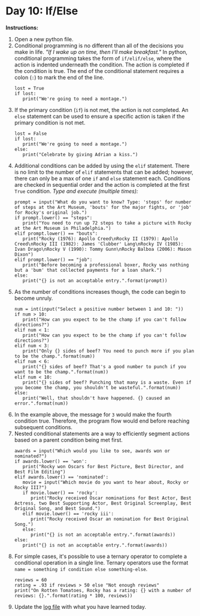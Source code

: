 # Day 10: If/Else
**Instructions:** 
1. Open a new python file.
2. Conditional programming is no different than all of the decisions you make in life. _"If I wake up on time, then I'll make breakfast."_ In python, conditional programming takes the form of `if/elif/else`, where the action is indented underneath the condition. The action is completed if the condition is true. The end of the conditional statement requires a colon (`:`) to mark the end of the line. 
    ```
    lost = True
    if lost:
       print("We're going to need a montage.")
    ```
3. If the primary condition (`if`) is not met, the action is not completed. An `else` statement can be used to ensure a specific action is taken if the primary condition is not met. 
    ```
    lost = False
    if lost:
       print("We're going to need a montage.")
    else:
       print("Celebrate by giving Adrian a kiss.")
    ```
4. Additional conditions can be added by using the `elif` statement. There is no limit to the number of `elif` statements that can be added; however, there can only be a max of one `if` and `else` statement each. Conditions are checked in sequential order and the action is completed at the first `True` condition. _Type and execute (multiple times):_  
    ```
    prompt = input("What do you want to know? Type: 'steps' for number of steps at the Art Museum, 'bouts' for the major fights, or 'job' for Rocky's original job.")
    if prompt.lower() == "steps":
       print("You need to run up 72 steps to take a picture with Rocky at the Art Museum in Philadelphia.")
    elif prompt.lower() == "bouts":
       print("Rocky (1976): Apollo Creed\nRocky II (1979): Apollo Creed\nRocky III (1982): James 'Clubber' Lang\nRocky IV (1985): Ivan Drago\nRocky V (1990): Tommy Gunn\nRocky Balboa (2006): Mason Dixon")
    elif prompt.lower() == "job":
       print("Before becoming a professional boxer, Rocky was nothing but a 'bum' that collected payments for a loan shark.")
    else:
       print("{} is not an acceptable entry.".format(prompt))
    ```
5. As the number of conditions increases though, the code can begin to become unruly. 
    ```
    num = int(input("Select a positive number between 1 and 10: "))
    if num > 10:
       print("How can you expect to be the champ if you can't follow directions?")
    elif num < 1:
       print("How can you expect to be the champ if you can't follow directions?")
    elif num < 3:
       print("Only {} sides of beef? You need to punch more if you plan to be the champ.".format(num))
    elif num < 6:
       print("{} sides of beef? That's a good number to punch if you want to be the champ.".format(num))
    elif num < 10:
       print("{} sides of beef? Punching that many is a waste. Even if you become the champ, you shouldn't be wasteful.".format(num))
    else:
       print("Well, that shouldn't have happened. {} caused an error.".format(num))
    ```
6. In the example above, the message for `3` would make the fourth condition true. Therefore, the program flow would end before reaching subsequent conditions.
7. Nested conditional statements are a way to efficiently segment actions based on a parent condition being met first. 
    ```
    awards = input("Which would you like to see, awards won or nominated?")
    if awards.lower() == 'won':
       print("Rocky won Oscars for Best Picture, Best Director, and Best Film Editing")
    elif awards.lower() == 'nominated':
       movie = input("Which movie do you want to hear about, Rocky or Rocky III?")
       if movie.lower() == 'rocky':
          print("Rocky received Oscar nominations for Best Actor, Best Actress, two Best Supporting Actor, Best Original Screenplay, Best Original Song, and Best Sound.")
       elif movie.lower() == 'rocky iii':
          print("Rocky received Oscar an nomination for Best Original Song.")
       else:
          print("{} is not an acceptable entry.".format(awards))
    else:
       print("{} is not an acceptable entry.".format(awards))
    ```
8. For simple cases, it's possible to use a ternary operator to complete a conditional operation in a single line. Ternary operators use the format `name = something if condition else something-else`. 
    ```
    reviews = 60
    rating = .93 if reviews > 50 else "Not enough reviews"
    print("On Rotten Tomatoes, Rocky has a rating: {} with a number of reviews: {}.".format(rating * 100, reviews))
    ```
9. Update the [log file](../../log.md) with what you have learned today.
